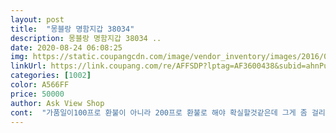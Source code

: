 ```yaml
---
layout: post 
title:  "몽블랑 명함지갑 38034" 
description: 몽블랑 명함지갑 38034 ..
date: 2020-08-24 06:08:25 
img: https://static.coupangcdn.com/image/vendor_inventory/images/2016/08/29/11/6/34c412ea-90e5-4309-9d7f-58d49766f062.jpg 
linkUrl: https://link.coupang.com/re/AFFSDP?lptag=AF3600438&subid=ahnPublicAsk&pageKey=1029895&itemId=11431567&vendorItemId=71077655026&traceid=V0-113-3d2d805e6466ae2b 
categories: [1002] 
color: A566FF 
price: 50000 
author: Ask View Shop 
cont:  "가품일이100프로 환불이 아니라 200프로 환불로 해야 확실할것같은데 그게 좀 걸리네요.<br/><br/>그런건빼곤 다좋습니다<br/>나름 얇아서 좋아요<br/>생각보다 깔끔하고 포장도 이쁘고좋습니다.<br/><br/>생각보단 두툼하지만<br/>저렴하게 산 이름 있는 브랜드<br/>제가 원했던 딱 모양 그대로고요 재질도 맘에 들어요 이디자인자체가 포켓이 얼마 5개 없어서 아쉽긴하지만 너무 이뻐요<br/>혹시 그럴리 없겠지만 가품이라도 나쁘진않네요.<br/>.<br/><br/>" 
---
```

